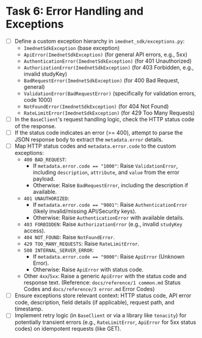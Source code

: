 <!-- filepath: c:\Users\FrederickdeRuiter\Documents\GitHub\imednet-python-sdk\docs\todo\06_error_handling_and_exceptions.md -->
# Task 6: Error Handling and Exceptions

- [ ] Define a custom exception hierarchy in `imednet_sdk/exceptions.py`:
  - `ImednetSdkException` (base exception)
  - `ApiError(ImednetSdkException)` (for general API errors, e.g., 5xx)
  - `AuthenticationError(ImednetSdkException)` (for 401 Unauthorized)
  - `AuthorizationError(ImednetSdkException)` (for 403 Forbidden, e.g., invalid studyKey)
  - `BadRequestError(ImednetSdkException)` (for 400 Bad Request, general)
  - `ValidationError(BadRequestError)` (specifically for validation errors, code 1000)
  - `NotFoundError(ImednetSdkException)` (for 404 Not Found)
  - `RateLimitError(ImednetSdkException)` (for 429 Too Many Requests)
- [ ] In the `BaseClient`'s request handling logic, check the HTTP status code of the response.
- [ ] If the status code indicates an error (>= 400), attempt to parse the JSON response body to extract the `metadata.error` details.
- [ ] Map HTTP status codes and `metadata.error.code` to the custom exceptions:
  - `400 BAD_REQUEST`:
    - If `metadata.error.code == "1000"`: Raise `ValidationError`, including `description`, `attribute`, and `value` from the error payload.
    - Otherwise: Raise `BadRequestError`, including the description if available.
  - `401 UNAUTHORIZED`:
    - If `metadata.error.code == "9001"`: Raise `AuthenticationError` (likely invalid/missing API/Security keys).
    - Otherwise: Raise `AuthenticationError` with available details.
  - `403 FORBIDDEN`: Raise `AuthorizationError` (e.g., invalid `studyKey` access).
  - `404 NOT_FOUND`: Raise `NotFoundError`.
  - `429 TOO_MANY_REQUESTS`: Raise `RateLimitError`.
  - `500 INTERNAL_SERVER_ERROR`:
    - If `metadata.error.code == "9000"`: Raise `ApiError` (Unknown Error).
    - Otherwise: Raise `ApiError` with status code.
  - Other `4xx`/`5xx`: Raise a generic `ApiError` with the status code and response text.
    (Reference: `docs/reference/1 common.md` Status Codes and `docs/reference/3 error.md` Error Codes)
- [ ] Ensure exceptions store relevant context: HTTP status code, API error code, description, field details (if applicable), request path, and timestamp.
- [ ] Implement retry logic (in `BaseClient` or via a library like `tenacity`) for potentially transient errors (e.g., `RateLimitError`, `ApiError` for 5xx status codes) on idempotent requests (like GET).
